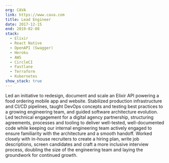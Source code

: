 ```yaml
---
org: CAVA
link: https://www.cava.com
title: Lead Engineer
date: 2017-12-15
end: 2019-02-08
stack:
  - Elixir
  - React Native
  - OpenAPI (Swagger)
  - Heroku
  - AWS
  - CircleCI
  - Fastlane
  - Terraform
  - Kubernetes
show_stack: true
---
```

Led an initiative to redesign, document and scale an Elixir API powering a food ordering mobile app and website. Stabilized production infrastructure and CI/CD pipelines, taught DevOps concepts and testing best practices to a growing engineering team, and guided software architecture evolution. Led technical engagement for a digital agency partnership, structuring agreements, processes and tooling to deliver well-tested, well-documented code while keeping our internal engineering team actively engaged to ensure familiarity with the architecture and a smooth handoff. Worked closely with in-house recruiters to create a hiring plan, write job descriptions, screen candidates and craft a more inclusive interview process, doubling the size of the engineering team and laying the groundwork for continued growth.
